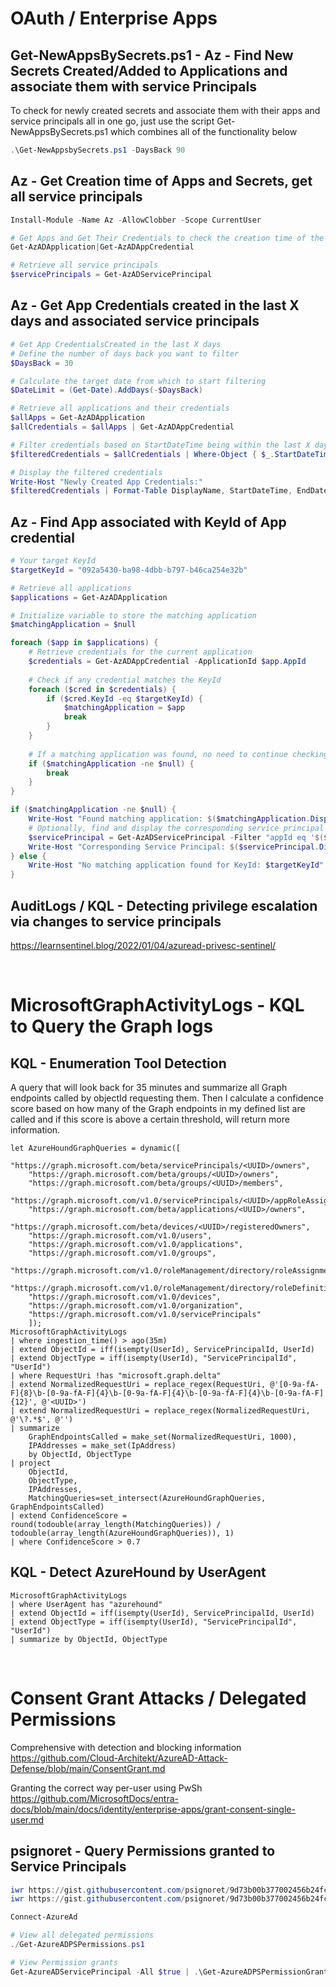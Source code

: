 # OAuth / Enterprise Apps

## Get-NewAppsBySecrets.ps1 - Az - Find New Secrets Created/Added to Applications and associate them with service Principals 
To check for newly created secrets and associate them with their apps and service principals all in one go, just use the script Get-NewAppsBySecrets.ps1 which combines all of the functionality below

```powershell
.\Get-NewAppsbySecrets.ps1 -DaysBack 90
```

## Az - Get Creation time of Apps and Secrets, get all service principals
```powershell
Install-Module -Name Az -AllowClobber -Scope CurrentUser

# Get Apps and Get Their Credentials to check the creation time of the app/secret
Get-AzADApplication|Get-AzADAppCredential

# Retrieve all service principals 
$servicePrincipals = Get-AzADServicePrincipal
```

## Az - Get App Credentials created in the last X days and associated service principals
```powershell
# Get App CredentialsCreated in the last X days
# Define the number of days back you want to filter
$DaysBack = 30 

# Calculate the target date from which to start filtering
$DateLimit = (Get-Date).AddDays(-$DaysBack)

# Retrieve all applications and their credentials
$allApps = Get-AzADApplication
$allCredentials = $allApps | Get-AzADAppCredential

# Filter credentials based on StartDateTime being within the last X days
$filteredCredentials = $allCredentials | Where-Object { $_.StartDateTime -gt $DateLimit }

# Display the filtered credentials
Write-Host "Newly Created App Credentials:"
$filteredCredentials | Format-Table DisplayName, StartDateTime, EndDateTime, KeyId
```

## Az - Find App associated with KeyId of App credential
```powershell
# Your target KeyId
$targetKeyId = "092a5430-ba98-4dbb-b797-b46ca254e32b"

# Retrieve all applications
$applications = Get-AzADApplication

# Initialize variable to store the matching application
$matchingApplication = $null

foreach ($app in $applications) {
    # Retrieve credentials for the current application
    $credentials = Get-AzADAppCredential -ApplicationId $app.AppId
    
    # Check if any credential matches the KeyId
    foreach ($cred in $credentials) {
        if ($cred.KeyId -eq $targetKeyId) {
            $matchingApplication = $app
            break
        }
    }
    
    # If a matching application was found, no need to continue checking
    if ($matchingApplication -ne $null) {
        break
    }
}

if ($matchingApplication -ne $null) {
    Write-Host "Found matching application: $($matchingApplication.DisplayName) with AppId: $($matchingApplication.AppId)"
    # Optionally, find and display the corresponding service principal
    $servicePrincipal = Get-AzADServicePrincipal -Filter "appId eq '$($matchingApplication.AppId)'"
    Write-Host "Corresponding Service Principal: $($servicePrincipal.DisplayName)"
} else {
    Write-Host "No matching application found for KeyId: $targetKeyId"
}
```

## AuditLogs / KQL - Detecting privilege escalation via changes to service principals
https://learnsentinel.blog/2022/01/04/azuread-privesc-sentinel/

<br>

# MicrosoftGraphActivityLogs - KQL to Query the Graph logs

## KQL - Enumeration Tool Detection
A query that will look back for 35 minutes and summarize all Graph endpoints called by objectId requesting them. Then I calculate a confidence score based on how many of the Graph endpoints in my defined list are called and if this score is above a certain threshold, will return more information.

```kql
let AzureHoundGraphQueries = dynamic([
    "https://graph.microsoft.com/beta/servicePrincipals/<UUID>/owners",
    "https://graph.microsoft.com/beta/groups/<UUID>/owners",
    "https://graph.microsoft.com/beta/groups/<UUID>/members",
    "https://graph.microsoft.com/v1.0/servicePrincipals/<UUID>/appRoleAssignedTo",
    "https://graph.microsoft.com/beta/applications/<UUID>/owners",
    "https://graph.microsoft.com/beta/devices/<UUID>/registeredOwners",
    "https://graph.microsoft.com/v1.0/users",
    "https://graph.microsoft.com/v1.0/applications",
    "https://graph.microsoft.com/v1.0/groups",
    "https://graph.microsoft.com/v1.0/roleManagement/directory/roleAssignments",
    "https://graph.microsoft.com/v1.0/roleManagement/directory/roleDefinitions",
    "https://graph.microsoft.com/v1.0/devices",
    "https://graph.microsoft.com/v1.0/organization",
    "https://graph.microsoft.com/v1.0/servicePrincipals"
    ]);
MicrosoftGraphActivityLogs
| where ingestion_time() > ago(35m)
| extend ObjectId = iff(isempty(UserId), ServicePrincipalId, UserId)
| extend ObjectType = iff(isempty(UserId), "ServicePrincipalId", "UserId")
| where RequestUri !has "microsoft.graph.delta"
| extend NormalizedRequestUri = replace_regex(RequestUri, @'[0-9a-fA-F]{8}\b-[0-9a-fA-F]{4}\b-[0-9a-fA-F]{4}\b-[0-9a-fA-F]{4}\b-[0-9a-fA-F]{12}', @'<UUID>')
| extend NormalizedRequestUri = replace_regex(NormalizedRequestUri, @'\?.*$', @'')
| summarize
    GraphEndpointsCalled = make_set(NormalizedRequestUri, 1000),
    IPAddresses = make_set(IpAddress)
    by ObjectId, ObjectType
| project
    ObjectId,
    ObjectType,
    IPAddresses,
    MatchingQueries=set_intersect(AzureHoundGraphQueries, GraphEndpointsCalled)
| extend ConfidenceScore = round(todouble(array_length(MatchingQueries)) / todouble(array_length(AzureHoundGraphQueries)), 1)
| where ConfidenceScore > 0.7
```

## KQL - Detect AzureHound by UserAgent

```kql
MicrosoftGraphActivityLogs
| where UserAgent has "azurehound"
| extend ObjectId = iff(isempty(UserId), ServicePrincipalId, UserId)
| extend ObjectType = iff(isempty(UserId), "ServicePrincipalId", "UserId")
| summarize by ObjectId, ObjectType
```

<br>

# Consent Grant Attacks / Delegated Permissions
Comprehensive with detection and blocking information
https://github.com/Cloud-Architekt/AzureAD-Attack-Defense/blob/main/ConsentGrant.md

Granting the correct way per-user using PwSh
https://github.com/MicrosoftDocs/entra-docs/blob/main/docs/identity/enterprise-apps/grant-consent-single-user.md

## psignoret - Query Permissions granted to Service Principals
```powershell
iwr https://gist.githubusercontent.com/psignoret/9d73b00b377002456b24fcb808265c23/raw/7d2bd76a5fafc744bb9d920f8131c9dfb024a1df/Get-AzureADPSPermissionGrants.ps1 -o Get-AzureADPSPermissionGrants.ps1
iwr https://gist.githubusercontent.com/psignoret/9d73b00b377002456b24fcb808265c23/raw/7d2bd76a5fafc744bb9d920f8131c9dfb024a1df/Get-AzureADPSPermissions.ps1 -o Get-AzureADPSPermissions.ps1 

Connect-AzureAd

# View all delegated permissions
./Get-AzureADPSPermissions.ps1

# View Permission grants
Get-AzureADServicePrincipal -All $true | .\Get-AzureADPSPermissionGrants.ps1 -Preload
```
